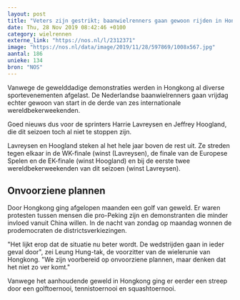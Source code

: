 ```yaml
---
layout: post
title: "Veters zijn gestrikt; baanwielrenners gaan gewoon rijden in Hongkong"
date: Thu, 28 Nov 2019 08:42:46 +0100
category: wielrennen
externe_link: "https://nos.nl/l/2312371"
image: "https://nos.nl/data/image/2019/11/28/597869/1008x567.jpg"
aantal: 186
unieke: 134
bron: "NOS"
---
```


<p>Vanwege de gewelddadige demonstraties werden in Hongkong al diverse sportevenementen afgelast. De Nederlandse baanwielrenners gaan vrijdag echter gewoon van start in de derde van zes internationale wereldbekerweekenden.</p>
<p>Goed nieuws dus voor de sprinters Harrie Lavreysen en Jeffrey Hoogland, die dit seizoen toch al niet te stoppen zijn.</p>
<p>Lavreysen en Hoogland steken al het hele jaar boven de rest uit. Ze streden tegen elkaar in de WK-finale (winst (Lavreysen), de finale van de Europese Spelen en de EK-finale (winst Hoogland) en bij de eerste twee wereldbekerweekenden van dit seizoen (winst Lavreysen).</p>
<h2>Onvoorziene plannen</h2>
<p>Door Hongkong ging afgelopen maanden een golf van geweld. Er waren protesten tussen mensen die pro-Peking zijn en demonstranten die minder invloed vanuit China willen. In de nacht van zondag op maandag wonnen de prodemocraten de districtsverkiezingen.</p>
<p>"Het lijkt erop dat de situatie nu beter wordt. De wedstrijden gaan in ieder geval door", zei Leung Hung-tak, de voorzitter van de wielerunie van Hongkong. "We zijn voorbereid op onvoorziene plannen, maar denken dat het niet zo ver komt."</p>
<p>Vanwege het aanhoudende geweld in Hongkong ging er eerder een streep door een golftoernooi, tennistoernooi en squashtoernooi.</p>
